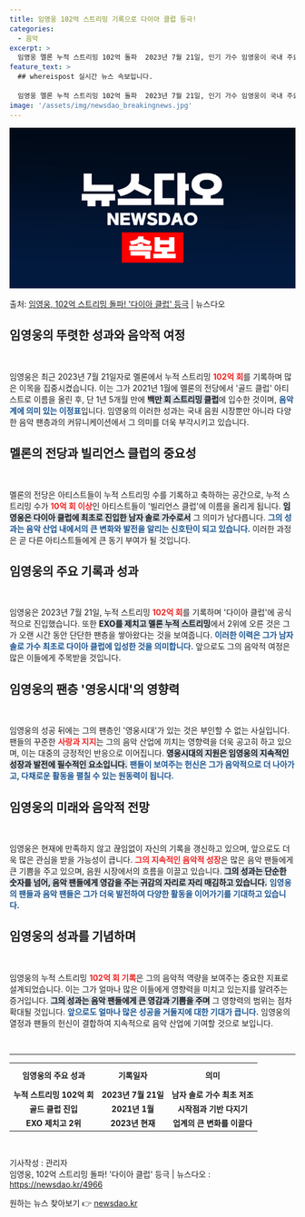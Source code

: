 ```yaml
---
title: 임영웅 102억 스트리밍 기록으로 다이아 클럽 등극!
categories:
  - 음악
excerpt: >
  임영웅 멜론 누적 스트리밍 102억 돌파  2023년 7월 21일, 인기 가수 임영웅이 국내 주요 음원 플랫…
feature_text: >
  ## whereispost 실시간 뉴스 속보입니다.

  임영웅 멜론 누적 스트리밍 102억 돌파  2023년 7월 21일, 인기 가수 임영웅이 국내 주요 음원 플랫…
image: '/assets/img/newsdao_breakingnews.jpg'
---
```


![뉴스다오 속보](/assets/img/newsdao_breakingnews.jpg)

<p>출처: <a href="https://newsdao.kr/4966" rel="dofollow">임영웅, 102억 스트리밍 돌파! '다이아 클럽' 등극</a> | 뉴스다오</p>

<h2 data-ke-size="size26">임영웅의 뚜렷한 성과와 음악적 여정</h2>

<p data-ke-size="size16">&nbsp;</p> 

임영웅은 최근 2023년 7월 21일자로 멜론에서 누적 스트리밍 <b><span style="color: #ee2323;">102억 회</span></b>를 기록하며 많은 이목을 집중시켰습니다. 이는 그가 2021년 1월에 멜론의 전당에서 '골드 클럽' 아티스트로 이름을 올린 후, 단 1년 5개월 만에 <b><span style="background-color: #21538527;">백만 회 스트리밍 클럽</span></b>에 입수한 것이며, <b><span style="color: #1a5490;">음악계에 의미 있는 이정표</span></b>입니다. 임영웅의 이러한 성과는 국내 음원 시장뿐만 아니라 다양한 음악 팬층과의 커뮤니케이션에서 그 의미를 더욱 부각시키고 있습니다.

<h2 data-ke-size="size26">멜론의 전당과 빌리언스 클럽의 중요성</h2>

<p data-ke-size="size16">&nbsp;</p> 

멜론의 전당은 아티스트들이 누적 스트리밍 수를 기록하고 축하하는 공간으로, 누적 스트리밍 수가 <b><span style="color: #ee2323;">10억 회 이상</span></b>인 아티스트들이 '빌리언스 클럽'에 이름을 올리게 됩니다. <b><span style="background-color: #21538527;">임영웅은 다이아 클럽에 최초로 진입한 남자 솔로 가수로서</span></b> 그 의미가 남다릅니다. <b><span style="color: #1a5490;">그의 성과는 음악 산업 내에서의 큰 변화와 발전을 알리는 신호탄이 되고 있습니다.</span></b> 이러한 과정은 곧 다른 아티스트들에게 큰 동기 부여가 될 것입니다.

<h2 data-ke-size="size26">임영웅의 주요 기록과 성과</h2>

<p data-ke-size="size16">&nbsp;</p> 

임영웅은 2023년 7월 21일, 누적 스트리밍  <b><span style="color: #ee2323;">102억 회</span></b>를 기록하며 '다이아 클럽'에 공식적으로 진입했습니다. 또한 <b><span style="background-color: #21538527;">EXO를 제치고 멜론 누적 스트리밍</span></b>에서 2위에 오른 것은 그가 오랜 시간 동안 단단한 팬층을 쌓아왔다는 것을 보여줍니다. <b><span style="color: #1a5490;">이러한 이력은 그가 남자 솔로 가수 최초로 다이아 클럽에 입성한 것을 의미합니다.</span></b> 앞으로도 그의 음악적 여정은 많은 이들에게 주목받을 것입니다.

<h2 data-ke-size="size26">임영웅의 팬층 '영웅시대'의 영향력</h2>

<p data-ke-size="size16">&nbsp;</p> 

임영웅의 성공 뒤에는 그의 팬층인 '영웅시대'가 있는 것은 부인할 수 없는 사실입니다. 팬들의 꾸준한 <b><span style="color: #ee2323;">사랑과 지지</span></b>는 그의 음악 산업에 끼치는 영향력을 더욱 공고히 하고 있으며, 이는 대중의 긍정적인 반응으로 이어집니다. <b><span style="background-color: #21538527;">영웅시대의 지원은 임영웅의 지속적인 성장과 발전에 필수적인 요소입니다.</span></b> <b><span style="color: #1a5490;">팬들이 보여주는 헌신은 그가 음악적으로 더 나아가고, 다채로운 활동을 펼칠 수 있는 원동력이 됩니다.</span></b>

<h2 data-ke-size="size26">임영웅의 미래와 음악적 전망</h2>

<p data-ke-size="size16">&nbsp;</p> 

임영웅은 현재에 만족하지 않고 끊임없이 자신의 기록을 갱신하고 있으며, 앞으로도 더욱 많은 관심을 받을 가능성이 큽니다. <b><span style="color: #ee2323;">그의 지속적인 음악적 성장</span></b>은 많은 음악 팬들에게 큰 기쁨을 주고 있으며, 음원 시장에서의 흐름을 이끌고 있습니다. <b><span style="background-color: #21538527;">그의 성과는 단순한 숫자를 넘어, 음악 팬들에게 영감을 주는 귀감의 자리로 자리 매김하고 있습니다.</span></b> <b><span style="color: #1a5490;">임영웅의 팬들과 음악 팬들은 그가 더욱 발전하여 다양한 활동을 이어가기를 기대하고 있습니다.</span></b>

<h2 data-ke-size="size26">임영웅의 성과를 기념하며</h2>

<p data-ke-size="size16">&nbsp;</p> 

임영웅의 누적 스트리밍 <b><span style="color: #ee2323;">102억 회 기록</span></b>은 그의 음악적 역량을 보여주는 중요한 지표로 설계되었습니다. 이는 그가 얼마나 많은 이들에게 영향력을 미치고 있는지를 알려주는 증거입니다. <b><span style="background-color: #21538527;">그의 성과는 음악 팬들에게 큰 영감과 기쁨을 주며</span></b> 그 영향력의 범위는 점차 확대될 것입니다. <b><span style="color: #1a5490;">앞으로도 얼마나 많은 성공을 거둘지에 대한 기대가 큽니다.</span></b> 임영웅의 열정과 팬들의 헌신이 결합하여 지속적으로 음악 산업에 기여할 것으로 보입니다.

<p data-ke-size="size16">&nbsp;</p> 

---

<table style="width: 100%; border-collapse: collapse;">
    <tr>
        <th style="text-align: center; height: 36px;"><b>임영웅의 주요 성과</b></th>
        <th style="text-align: center; height: 36px;"><b>기록일자</b></th>
        <th style="text-align: center; height: 36px;"><b>의미</b></th>
    </tr>
    <tr>
        <td style="text-align: center; height: 17px;"><b>누적 스트리밍 102억 회</b></td>
        <td style="text-align: center; height: 17px;"><b>2023년 7월 21일</b></td>
        <td style="text-align: center; height: 17px;"><b>남자 솔로 가수 최초 저조</b></td>
    </tr>
    <tr>
        <td style="text-align: center; height: 17px;"><b>골드 클럽 진입</b></td>
        <td style="text-align: center; height: 17px;"><b>2021년 1월</b></td>
        <td style="text-align: center; height: 17px;"><b>시작점과 기반 다지기</b></td>
    </tr>
    <tr>
        <td style="text-align: center; height: 17px;"><b>EXO 제치고 2위</b></td>
        <td style="text-align: center; height: 17px;"><b>2023년 현재</b></td>
        <td style="text-align: center; height: 17px;"><b>업계의 큰 변화를 이끌다</b></td>
    </tr>
</table>

<p data-ke-size="size16">&nbsp;</p> 

기사작성 : 관리자<br>
임영웅, 102억 스트리밍 돌파! '다이아 클럽' 등극 | 뉴스다오  : <a href="https://newsdao.kr/4966">https://newsdao.kr/4966</a> 

원하는 뉴스 찾아보기 👉 <a href="https://newsdao.kr" rel="dofollow">newsdao.kr</a>


